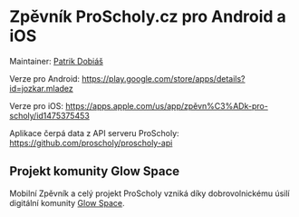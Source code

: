 # Zpěvník ProScholy.cz pro Android a iOS

Maintainer: [Patrik Dobiáš](https://github.com/Paprikadobi)

Verze pro Android: https://play.google.com/store/apps/details?id=jozkar.mladez

Verze pro iOS: https://apps.apple.com/us/app/zpěvn%C3%ADk-pro-scholy/id1475375453

Aplikace čerpá data z API serveru ProScholy: https://github.com/proscholy/proscholy-api

## Projekt komunity Glow Space
Mobilní Zpěvník a celý projekt ProScholy vzniká díky dobrovolnickému úsilí digitální komunity [Glow Space](https://glowspace.cz).
